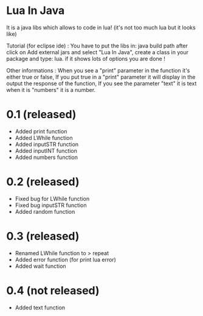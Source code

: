 # Lua In Java
 It is a java libs which allows to code in lua! (it's not too much lua but it looks like)

Tutorial (for eclipse ide) : 
You have to put the libs in: java build path after click on Add external jars and select "Lua In Java", 
create a class in your package and type: lua. if it shows lots of options you are done !

Other informations :
When you see a "print" parameter in the function it's either true or false,
If you put true in a "print" parameter it will display in the output the response of the function,
If you see the parameter "text" it is text when it is "numbers" it is a number.

# 0.1 (released)
- Added print function
- Added LWhile function
- Added inputSTR function
- Added inputINT function
- Added numbers function

# 0.2 (released)
- Fixed bug for LWhile function
- Fixed bug inputSTR function
- Added random function

# 0.3 (released)
- Renamed LWhile function to > repeat
- Added error function (for print lua error)
- Added wait function

# 0.4 (not released)
- Added text function
